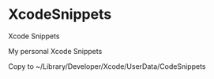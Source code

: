 # XcodeSnippets
Xcode Snippets

My personal Xcode Snippets

Copy to ~/Library/Developer/Xcode/UserData/CodeSnippets
